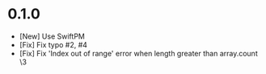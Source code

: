 # 0.1.0

- [New] Use SwiftPM
- [Fix] Fix typo \#2, \#4
- [Fix] Fix 'Index out of range' error when length greater than array.count \3
